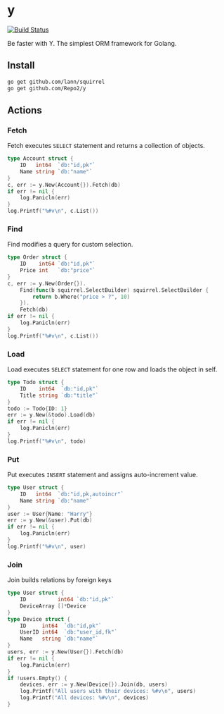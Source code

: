 # y

[![Build Status](https://travis-ci.org/Repo2/y.svg?branch=master)](https://travis-ci.org/Repo2/y)

Be faster with Y. The simplest ORM framework for Golang.

## Install

```bash
go get github.com/lann/squirrel
go get github.com/Repo2/y
```

## Actions

### Fetch
Fetch executes ```SELECT``` statement and returns a collection of objects.
```go
type Account struct {
    ID   int64  `db:"id,pk"`
    Name string `db:"name"`
}
c, err := y.New(Account{}).Fetch(db)
if err != nil {
    log.Panicln(err)
}
log.Printf("%#v\n", c.List())
```

### Find
Find modifies a query for custom selection.
```go
type Order struct {
    ID    int64 `db:"id,pk"`
    Price int   `db:"price"`
}
c, err := y.New(Order{}).
    Find(func(b squirrel.SelectBuilder) squirrel.SelectBuilder {
        return b.Where("price > ?", 10)
    }).
    Fetch(db)
if err != nil {
    log.Panicln(err)
}
log.Printf("%#v\n", c.List())
```

### Load
Load executes ```SELECT``` statement for one row and loads the object in self.
```go
type Todo struct {
    ID    int64  `db:"id,pk"`
    Title string `db:"title"`
}
todo := Todo{ID: 1}
err := y.New(&todo).Load(db)
if err != nil {
    log.Panicln(err)
}
log.Printf("%#v\n", todo)
```

### Put
Put executes ```INSERT``` statement and assigns auto-increment value.
```go
type User struct {
    ID   int64  `db:"id,pk,autoincr"`
    Name string `db:"name"`
}
user := User{Name: "Harry"}
err := y.New(&user).Put(db)
if err != nil {
    log.Panicln(err)
}
log.Printf("%#v\n", user)
```

### Join
Join builds relations by foreign keys
```go
type User struct {
    ID          int64 `db:"id,pk"`
    DeviceArray []*Device
}
type Device struct {
    ID     int64  `db:"id,pk"`
    UserID int64  `db:"user_id,fk"`
    Name   string `db:"name"`
}
users, err := y.New(User{}).Fetch(db)
if err != nil {
    log.Panicln(err)
}
if !users.Empty() {
    devices, err := y.New(Device{}).Join(db, users)
    log.Printf("All users with their devices: %#v\n", users)
    log.Printf("All devices: %#v\n", devices)
}
```
